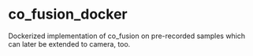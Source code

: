 # co_fusion_docker
Dockerized implementation of co_fusion on pre-recorded samples which can later be extended to camera, too.
